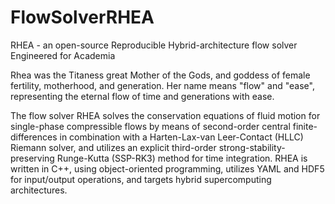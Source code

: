 # FlowSolverRHEA

RHEA - an open-source Reproducible Hybrid-architecture flow solver Engineered for Academia

Rhea was the Titaness great Mother of the Gods, and goddess of female fertility, motherhood, and generation. Her name means "flow" and "ease", representing the eternal flow of time and generations with ease.

The flow solver RHEA solves the conservation equations of fluid motion for single-phase compressible flows by means of second-order central finite-differences in combination with a Harten-Lax-van Leer-Contact (HLLC) Riemann solver, and utilizes an explicit third-order strong-stability-preserving Runge-Kutta (SSP-RK3) method for time integration. RHEA is written in C++, using object-oriented programming, utilizes YAML and HDF5 for input/output operations, and targets hybrid supercomputing architectures.